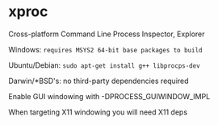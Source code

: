 # xproc
Cross-platform Command Line Process Inspector, Explorer

Windows: `requires MSYS2 64-bit base packages to build`

Ubuntu/Debian: `sudo apt-get install g++ libprocps-dev`

Darwin/\*BSD's: no third-party dependencies required

Enable GUI windowing with -DPROCESS_GUIWINDOW_IMPL

When targeting X11 windowing you will need X11 deps
